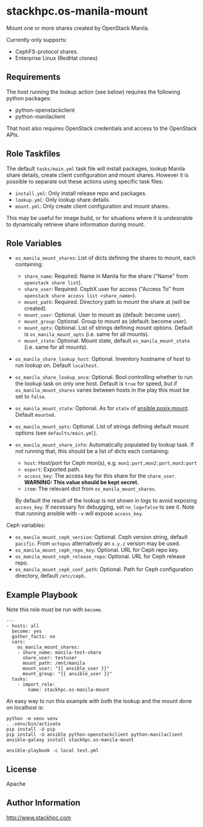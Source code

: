 stackhpc.os-manila-mount
========================

Mount one or more shares created by OpenStack Manila.

Currently only supports:
- CephFS-protocol shares.
- Enterprise Linux (RedHat clones)

Requirements
------------

The host running the lookup action (see below) requires the following python packages:

- python-openstackclient
- python-manilaclient

That host also requires OpenStack credentials and access to the OpenStack APIs.

Role Taskfiles
--------------

The default `tasks/main.yml` task file will install packages, lookup Manila share
details, create client configuration and mount shares. However it is possible to
separate out these actions using specific task files:
- `install.yml`: Only install release repo and packages.
- `lookup.yml`: Only lookup share details.
- `mount.yml`: Only create client configuration and mount shares.

This may be useful for image build, or for situations where it is undesirable to
dynamically retrieve share information during mount.

Role Variables
--------------

* `os_manila_mount_shares`: List of dicts defining the shares to mount, each
containing:
  - `share_name`: Required. Name in Manila for the share ("Name" from `openstack share
  list`).
  - `share_user`: Required. CephX user for access ("Access To" from `openstack share
  access list <share_name>`).
  - `mount_path`: Required. Directory path to mount the share at (will be created).
  - `mount_user`: Optional. User to mount as (default: become user).
  - `mount_group`: Optional. Group to mount as (default: become user).
  - `mount_opts`: Optional. List of strings defining mount options. Default is 
  `os_manila_mount_opts` (i.e. same for all mounts).
  - `mount_state`: Optional. Mount state, default `os_manila_mount_state` (i.e. same for
  all mounts).
* `os_manila_share_lookup_host`: Optional. Inventory hostname of host to run lookup on.
Default `localhost`.
* `os_manila_share_lookup_once`: Optional. Bool controlling whether to run the lookup
task on only one host. Default is `true` for speed, but if 
`os_manila_mount_shares` varies between hosts in the play this must be set to `false`.

* `os_manila_mount_state`: Optional. As for `state` of [ansible.posix.mount](https://docs.ansible.com/ansible/latest/collections/ansible/posix/mount_module.html). Default `mounted`.
* `os_manila_mount_opts`: Optional. List of strings defining default mount options
(see `defaults/main.yml`).

* `os_manila_mount_share_info`: Automatically populated by lookup task. If not running
that, this should be a list of dicts each containing:
  - `host`: Host/port for Ceph mon(s), e.g. `mon1:port,mon2:port,mon3:port`
  - `export`: Exported path.
  - `access_key`: The access key for this share for the `share_user`.
  **WARNING: This value should be kept secret.**
  - `item`: The relevant dict from `os_manila_mount_shares`.

  By default the result of the lookup is not shown in logs to avoid exposing `access_key`.
If necessary for debugging, set `no_log=false` to see it. Note that running ansible with
`-v` will expose `access_key`.

Ceph variables:
* `os_manila_mount_ceph_version`: Optional. Ceph version string, default `pacific`. From
  `octopus` alternatively an `x.y.z` version may be used.
* `os_manila_mount_ceph_repo_key`: Optional. URL for Ceph repo key.
* `os_manila_mount_ceph_release_repo`: Optional. URL for Ceph release repo.
* `os_manila_mount_ceph_conf_path`: Optional. Path for Ceph configuration directory,
default `/etc/ceph`.


Example Playbook
----------------

Note this role must be run with `become`.

    ---
    - hosts: all
      become: yes
      gather_facts: no
      vars:
        os_manila_mount_shares:
        - share_name: manila-test-share
          share_user: testuser
          mount_path: /mnt/manila
          mount_user: "{{ ansible_user }}"
          mount_group: "{{ ansible_user }}"
      tasks:
        - import_role:
            name: stackhpc.os-manila-mount

An easy way to run this example with both the lookup and the mount done on localhost is:

    python -m venv venv
    . .venv/bin/activate
    pip install -U pip
    pip install -U ansible python-openstackclient python-manilaclient
    ansible-galaxy install stackhpc.os-manila-mount

    ansible-playbook -c local test.yml

License
-------

Apache

Author Information
------------------

http://www.stackhpc.com
